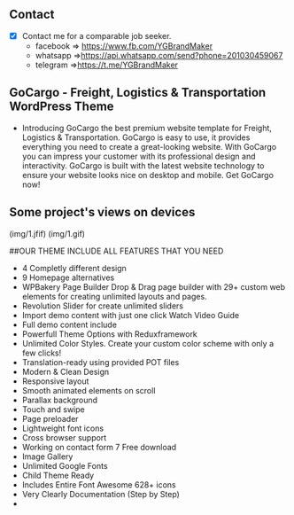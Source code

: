 
## Contact 

- [x] Contact me for a comparable job seeker.
	- facebook => https://www.fb.com/YGBrandMaker
	- whatsapp =>https://api.whatsapp.com/send?phone=201030459067
	- telegram =>https://t.me/YGBrandMaker

## GoCargo - Freight, Logistics & Transportation WordPress Theme


- Introducing GoCargo the best premium website template for Freight, Logistics & Transportation. GoCargo is easy to use, it provides everything you need to create a great-looking website. With GoCargo you can impress your customer with its professional design and interactivity. GoCargo is built with the latest website technology to ensure your website looks nice on desktop and mobile. Get GoCargo now!


## Some project's views on devices


(img/1.jfif)
(img/1.gif)

##OUR THEME INCLUDE ALL FEATURES THAT YOU NEED

- 4 Completly different design
- 9 Homepage alternatives
- WPBakery Page Builder Drop & Drag page builder with 29+ custom web elements for creating unlimited layouts and pages.
- Revolution Slider for create unlimited sliders
- Import demo content with just one click Watch Video Guide
- Full demo content include
- Powerfull Theme Options with Reduxframework
- Unlimited Color Styles. Create your custom color scheme with only a few clicks!
- Translation-ready using provided POT files
- Modern & Clean Design
- Responsive layout
- Smooth animated elements on scroll
- Parallax background
- Touch and swipe
- Page preloader
- Lightweight font icons
- Cross browser support
- Working on contact form 7 Free download
- Image Gallery
- Unlimited Google Fonts
- Child Theme Ready
- Includes Entire Font Awesome 628+ icons
- Very Clearly Documentation (Step by Step)
- 
